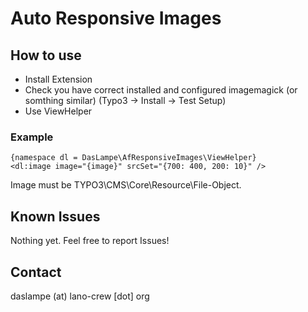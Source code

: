 # Auto Responsive Images

## How to use
- Install Extension
- Check you have correct installed and configured imagemagick (or somthing similar) (Typo3 -> Install -> Test Setup)
- Use ViewHelper

### Example
```
{namespace dl = DasLampe\AfResponsiveImages\ViewHelper}
<dl:image image="{image}" srcSet="{700: 400, 200: 10}" />
```

Image must be TYPO3\CMS\Core\Resource\File-Object.

## Known Issues
Nothing yet. Feel free to report Issues!

## Contact
daslampe (at) lano-crew [dot] org
